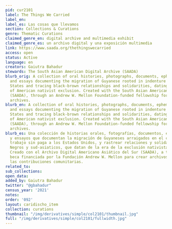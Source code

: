 ```yaml
---
pid: cur2101
label: The Things We Carried
label_en:
label_es: Las cosas que llevamos
section: Collections & Curations
genre: Thematic Curations
claimed_genre_en: digital archive and multimedia exhibit
claimed_genre_es: un archivo digital y una exposición multimedia
link: https://www.saada.org/thethingswecarried
access: open
status: Active
language: en
creators: Gaiutra Bahadur
stewards: The South Asian American Digital Archive (SAADA)
blurb_orig: A collection of oral histories, photographs, documents, ephemera, poetry,
  and essays documenting the migration of Guyanese rooted in indenture to the United
  States and tracing black-brown relationships and solidarities, dating to the era
  of American nativist exclusion. Created with the South Asian American Digital Archive
  (SAADA), through an Andrew W. Mellon Foundation-funded fellowship for creating community-based
  archives.
blurb_en: A collection of oral histories, photographs, documents, ephemera, poetry,
  and essays documenting the migration of Guyanese rooted in indenture to the United
  States and tracing black-brown relationships and solidarities, dating to the era
  of American nativist exclusion. Created with the South Asian American Digital Archive
  (SAADA), through an Andrew W. Mellon Foundation-funded fellowship for creating community-based
  archives.
blurb_es: Una colección de historias orales, fotografías, documentos, efímeros, poesía
  y ensayos que documentan la migración de Guyaneses arraigados en el contrato de
  trabajo sin paga a los Estados Unidos, y rastrear relaciones y solidaridades de
  Negros y sud-asiaticos, que datan de la era de la exclusión nativista estadounidense.
  Creado con el Archivo Digital Americano Asiático del Sur (SAADA), a través de una
  beca financiada por la Fundación Andrew W. Mellon para crear archivos basados ​​en
  las contribuciones comunitarias.
related_to:
sub_collections:
open_data:
added_by: Gaiutra Bahadur
twitter: "@gbahadur"
census_year: '2021'
notes:
order: '092'
layout: caridischo_item
collection: curations
thumbnail: "/img/derivatives/simple/col2101/thumbnail.jpg"
full: "/img/derivatives/simple/col2101/fullwidth.jpg"
---
```

